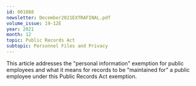 ```yaml
---
id: 001088
newsletter: December2021EXTRAFINAL.pdf
volume_issue: 19-12E
year: 2021
month: 12
topic: Public Records Act
subtopic: Personnel Files and Privacy
---
```


This article addresses the "personal information" exemption for public employees and what it means for records to be "maintained for" a public employee under this Public Records Act exemption.